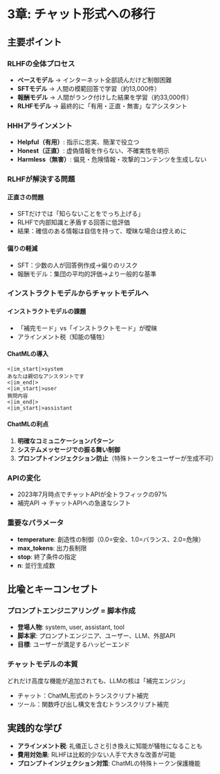 # 3章: チャット形式への移行

## 主要ポイント

### RLHFの全体プロセス
- **ベースモデル** → インターネット全部読んだけど制御困難
- **SFTモデル** → 人間の模範回答で学習（約13,000件）
- **報酬モデル** → 人間がランク付けした結果を学習（約33,000件）
- **RLHFモデル** → 最終的に「有用・正直・無害」なアシスタント

### HHHアラインメント
- **Helpful（有用）**: 指示に忠実、簡潔で役立つ
- **Honest（正直）**: 虚偽情報を作らない、不確実性を明示
- **Harmless（無害）**: 偏見・危険情報・攻撃的コンテンツを生成しない

### RLHFが解決する問題

#### 正直さの問題
- SFTだけでは「知らないことをでっち上げる」
- RLHFで内部知識と矛盾する回答に低評価
- 結果：確信のある情報は自信を持って、曖昧な場合は控えめに

#### 偏りの軽減
- SFT：少数の人が回答例作成→偏りのリスク
- 報酬モデル：集団の平均的評価→より一般的な基準

### インストラクトモデルからチャットモデルへ

#### インストラクトモデルの課題
- 「補完モード」vs「インストラクトモード」が曖昧
- アラインメント税（知能の犠牲）

#### ChatMLの導入
```
<|im_start|>system
あなたは親切なアシスタントです
<|im_end|>
<|im_start|>user
質問内容
<|im_end|>
<|im_start|>assistant
```

#### ChatMLの利点
1. **明確なコミュニケーションパターン**
2. **システムメッセージでの振る舞い制御**
3. **プロンプトインジェクション防止**（特殊トークンをユーザーが生成不可）

### APIの変化
- 2023年7月時点でチャットAPIが全トラフィックの97%
- 補完API → チャットAPIへの急速なシフト

### 重要なパラメータ
- **temperature**: 創造性の制御（0.0=安全、1.0=バランス、2.0=危険）
- **max_tokens**: 出力長制限
- **stop**: 終了条件の指定
- **n**: 並行生成数

## 比喩とキーコンセプト

### プロンプトエンジニアリング = 脚本作成
- **登場人物**: system, user, assistant, tool
- **脚本家**: プロンプトエンジニア、ユーザー、LLM、外部API
- **目標**: ユーザーが満足するハッピーエンド

### チャットモデルの本質
どれだけ高度な機能が追加されても、LLMの核は「補完エンジン」
- チャット：ChatML形式のトランスクリプト補完
- ツール：関数呼び出し構文を含むトランスクリプト補完

## 実践的な学び
- **アラインメント税**: 礼儀正しさと引き換えに知能が犠牲になることも
- **費用対効果**: RLHFは比較的少ない人手で大きな改善が可能
- **プロンプトインジェクション対策**: ChatMLの特殊トークン保護機能